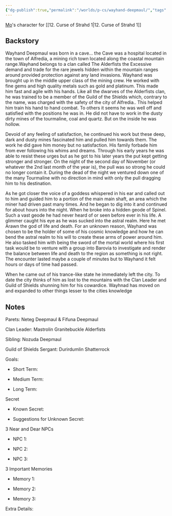 ```yaml
---
{"dg-publish":true,"permalink":"/worlds/p-cs/wayhand-deepmaul/","tags":["Barovia","Balky"]}
---
```


[Mo](Mo.md)'s character for [[12. Curse of Strahd 1\|12. Curse of Strahd 1]] 

## Backstory

Wayhand Deepmaul was born in a cave… the Cave was a hospital located in the town of Alfredia, a mining rich town located along the coastal mountain range.Wayhand belongs to a clan called The Alderfists the Excessive demand and trade for the rare jewels hidden within the mountain ranges around provided protection against any land invasions. Wayhand was brought up in the middle upper class of the mining crew. He worked with fine gems and high quality metals such as gold and platinum. This made him fast and agile with his hands. Like all the dwarves of the Alderfists clan, he was trained to be a member of the Guild of the Shields which, contrary to the name, was charged with the safety of the city of Alfredia.. This helped him train his hand to hand combat. To others it seems he was well off and satisfied with the positions he was in. He did not have to work in the dusty dirty mines of the tourmaline, coal and quartz. But on the inside he was hollow.

Devoid of any feeling of satisfaction, he continued his work but these deep, dark and dusty mines fascinated him and pulled him towards them. The work he did gave him money but no satisfaction. His family forbade him from ever following his whims and dreams. Through his early years he was able to resist these urges but as he got to his later years the put kept getting stronger and stronger. On the night of the second day of November (or whatever the 2nd last month of the year is), the pull was so strong he could no longer contain it. During the dead of the night we ventured down one of the many Tourmaline with no direction in mind with only the pull dragging him to his destination.  

As he got closer the voice of a goddess whispered in his ear and called out to him and guided him to a portion of the main main shaft, an area which the miner had driven past many times. And he began to dig into it and continued for about hours into the night. When he broke into a hidden geode of Spinel. Such a vast geode he had never heard of or seen before ever in his life. A glimmer caught his eye as he was sucked into the astral realm. Here he met Arawn the god of life and death. For an unknown reason, Wayhand was chosen to be the holder of some of his cosmic knowledge and how he can bend the astral realm to his will to create these arms of power around him. He also tasked him with being the sword of the mortal world where his first task would be to venture with a group into Barovia to investigate and render the balance between life and death to the region as something is not right. The encounter lasted maybe a couple of minutes but to Wayhand it felt hours or days of time had passed.  

When he came out of his trance-like state he immediately left the city. To date the city thinks of him as lost to the mountains with the Clan Leader and Guild of Shields shunning him for his cowardice. Wayhnad has moved on and expanded to other things lesser to the cities knowledge

## Notes

Parets: Neteg Deepmaul & Fifuna Deepmaul

Clan Leader: Mastrolin Granitebuckle Alderfists

Sibling: Nozuda Deepmaul

Guild of Shields Sergant: Durirdumlin Shatterrock

Goals:

-   Short Term: 
    
-   Medium Term: 
    
-   Long Term:
    

Secret

-   Known Secret:
    
-   Suggestions for Unknown Secret:
    

3 Near and Dear NPCs

-   NPC 1:
    
-   NPC 2:
    
-   NPC 3:
    

3 Important Memories

-   Memory 1: 
    
-   Memory 2: 
    
-   Memory 3: 
    

  

Extra Details:
